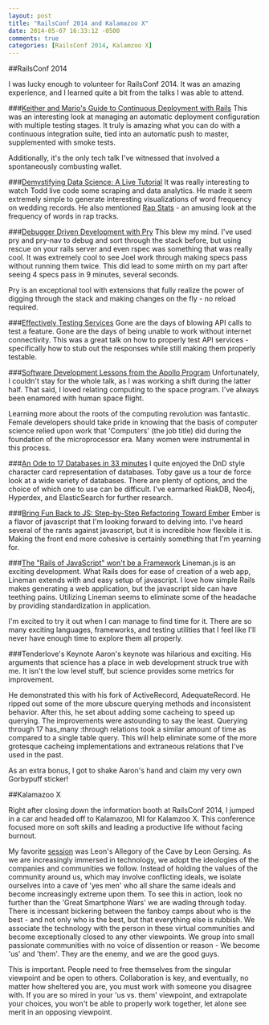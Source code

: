 ```yaml
---
layout: post
title: "RailsConf 2014 and Kalamazoo X"
date: 2014-05-07 16:33:12 -0500
comments: true
categories: [RailsConf 2014, Kalamzoo X]
---
```


##RailsConf 2014

I was lucky enough to volunteer for RailsConf 2014. It was an amazing experience, and I learned quite a bit from the talks I was able to attend.

###[Keither and Mario's Guide to Continuous Deployment with Rails](http://www.railsconf.com/program#prop_410)
This was an interesting look at managing an automatic deployment configuration with multiple testing stages. It truly is amazing what you can do with a continuous integration suite, tied into an automatic push to master, supplemented with smoke tests.

Additionally, it's the only tech talk I've witnessed that involved a spontaneously combusting wallet.

###[Demystifying Data Science: A Live Tutorial](http://www.railsconf.com/program#prop_164)
It was really interesting to watch Todd live code some scraping and data analytics. He made it seem extremely simple to generate interesting visualizations of word frequency on wedding records. He also mentioned [Rap Stats](rapgenius.com/rapstats) - an amusing look at the frequency of words in rap tracks.

###[Debugger Driven Development with Pry](http://www.railsconf.com/program#prop_376)
This blew my mind. I've used pry and pry-nav to debug and sort through the stack before, but using rescue on your rails server and even rspec was something that was really cool. It was extremely cool to see Joel work through making specs pass without running them twice. This did lead to some mirth on my part after seeing 4 specs pass in 9 minutes, several seconds.

Pry is an exceptional tool with extensions that fully realize the power of digging through the stack and making changes on the fly - no reload required.

###[Effectively Testing Services](http://www.railsconf.com/program#prop_433)
Gone are the days of blowing API calls to test a feature. Gone are the days of being unable to work without internet connectivity. This was a great talk on how to properly test API services - specifically how to stub out the responses while still making them properly testable.

###[Software Development Lessons from the Apollo Program](http://www.railsconf.com/program#prop_82)
Unfortunately, I couldn't stay for the whole talk, as I was working a shift during the latter half. That said, I loved relating computing to the space program. I've always been enamored with human space flight.

Learning more about the roots of the computing revolution was fantastic. Female developers should take pride in knowing that the basis of computer science relied upon work that 'Computers' (the job title) did during the foundation of the microprocessor era. Many women were instrumental in this process.

###[An Ode to 17 Databases in 33 minutes](http://www.railsconf.com/program#prop_228)
I quite enjoyed the DnD style character card representation of databases. Toby gave us a tour de force look at a wide variety of databases. There are plenty of options, and the choice of which one to use can be difficult. I've earmarked RiakDB, Neo4j, Hyperdex, and ElasticSearch for further research.

###[Bring Fun Back to JS: Step-by-Step Refactoring Toward Ember](http://www.railsconf.com/program#prop_266)
Ember is a flavor of javascript that I'm looking forward to delving into. I've heard several of the rants against javascript, but it is incredible how flexible it is. Making the front end more cohesive is certainly something that I'm yearning for.

###[The "Rails of JavaScript" won't be a Framework](http://www.railsconf.com/program#prop_220)
Lineman.js is an exciting development. What Rails does for ease of creation of a web app, Lineman extends with and easy setup of javascript. I love how simple Rails makes generating a web application, but the javascript side can have teething pains. Utilizing Lineman seems to eliminate some of the headache by providing standardization in application.

I'm excited to try it out when I can manage to find time for it. There are so many exciting languages, frameworks, and testing utilities that I feel like I'll never have enough time to explore them all properly.

###Tenderlove's Keynote
Aaron's keynote was hilarious and exciting. His arguments that science has a place in web development struck true with me. It isn't the low level stuff, but science provides some metrics for improvement.

He demonstrated this with his fork of ActiveRecord, AdequateRecord. He ripped out some of the more ubscure querying methods and inconsistent behavior. After this, he set about adding some cacheing to speed up querying. The improvements were astounding to say the least. Querying through 17 has_many :through relations took a similar amount of time as compared to a single table query. This will help eliminate some of the more grotesque cacheing implementations and extraneous relations that I've used in the past.

As an extra bonus, I got to shake Aaron's hand and claim my very own Gorbypuff sticker!


##Kalamazoo X

Right after closing down the information booth at RailsConf 2014, I jumped in a car and headed off to Kalamazoo, MI for Kalamzoo X. This conference focused more on soft skills and leading a productive life without facing burnout.

My favorite [session](http://kalamazoox.org/2014-2/sessions/) was Leon's Allegory of the Cave by Leon Gersing. As we are increasingly immersed in technology, we adopt the ideologies of the companies and communities we follow. Instead of holding the values of the community around us, which may involve conflicting ideals, we isolate ourselves into a cave of 'yes men' who all share the same ideals and become increasingly extreme upon them. To see this in action, look no further than the 'Great Smartphone Wars' we are wading through today. There is incessant bickering between the fanboy camps about who is the best - and not only who is the best, but that everything else is rubbish. We associate the technology with the person in these virtual communities and become exceptionally closed to any other viewpoints. We group into small passionate communities with no voice of dissention or reason - We become 'us' and 'them'. They are the enemy, and we are the good guys.

This is important. People need to free themselves from the singular viewpoint and be open to others. Collaboration is key, and eventually, no matter how sheltered you are, you must work with someone you disagree with. If you are so mired in your 'us vs. them' viewpoint, and extrapolate your choices, you won't be able to properly work together, let alone see merit in an opposing viewpoint.
